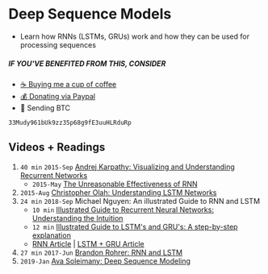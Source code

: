 # Deep Sequence Models
- Learn how RNNs (LSTMs, GRUs) work and how they can be used for processing sequences

##### IF YOU'VE BENEFITED FROM THIS, CONSIDER
- [☕️ Buying me a cup of coffee](https://ko-fi.com/minimithi)
- [💰 Donating via Paypal](https://paypal.me/minimithi)
- 💙 Sending BTC
```
33Mudy961bUk9zz35p68g9fE3uuHLRduRp
```

## Videos + Readings

1. `40 min` `2015-Sep` [Andrej Karpathy: Visualizing and Understanding Recurrent Networks][v1]
    - `2015-May` [The Unreasonable Effectiveness of RNN][r1]
2. `2015-Aug` [Christopher Olah: Understanding LSTM Networks][r2]
3. `24 min` `2018-Sep` Michael Nguyen: An illustrated Guide to RNN and LSTM
    - `10 min` [Illustrated Guide to Recurrent Neural Networks: Understanding the Intuition][v3]
    - `12 min` [Illustrated Guide to LSTM's and GRU's: A step-by-step explanation][v4]
    - [RNN Article][r3] | [LSTM + GRU Article][r4]
4. `27 min` `2017-Jun` [Brandon Rohrer: RNN and LSTM][v2]
5. `2019-Jan` [Ava Soleimany: Deep Sequence Modeling][r5]

[r1]: http://karpathy.github.io/2015/05/21/rnn-effectiveness/
[r2]: https://colah.github.io/posts/2015-08-Understanding-LSTMs/
[r3]: https://towardsdatascience.com/illustrated-guide-to-recurrent-neural-networks-79e5eb8049c9
[r4]: https://towardsdatascience.com/illustrated-guide-to-lstms-and-gru-s-a-step-by-step-explanation-44e9eb85bf21
[r5]: http://introtodeeplearning.com/materials/2019_6S191_L2.pdf

[v1]: https://skillsmatter.com/skillscasts/6611-visualizing-and-understanding-recurrent-networks
[v2]: https://www.youtube.com/watch?v=WCUNPb-5EYI
[v3]: https://www.youtube.com/watch?v=LHXXI4-IEns
[v4]: https://www.youtube.com/watch?v=8HyCNIVRbSU

